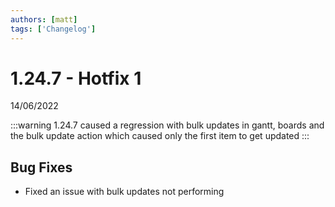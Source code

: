 ```yaml
---
authors: [matt]
tags: ['Changelog']
---
```


# 1.24.7 - Hotfix 1
14/06/2022

:::warning
1.24.7 caused a regression with bulk updates in gantt, boards and the bulk update action which caused only the first item to get updated
:::

## Bug Fixes

- Fixed an issue with bulk updates not performing